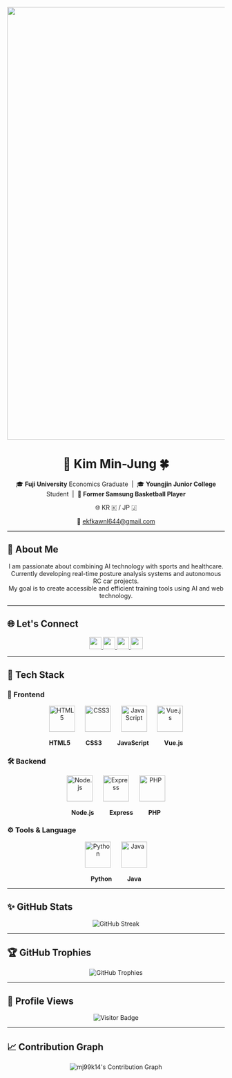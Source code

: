 

<p align="center">
  <img src="https://capsule-render.vercel.app/api?type=waving&color=6994CD&text=Welcome%20to%20Min-Jung's%20GitHub!&animation=twinkling&height=250&fontSize=60&fontColor=FFFFFF&fontAlign=center" width="1000"/>
</p>

<h1 align="center">🐼 Kim Min-Jung 🍀</h1>

<p align="center">
  🎓 <b>Fuji University</b> Economics Graduate &nbsp;|&nbsp;
  🎓 <b>Youngjin Junior College</b> Student &nbsp;|&nbsp;
  🏀 <b>Former Samsung Basketball Player</b>
</p>

<p align="center">
  🌐 KR 🇰 / JP 🇯
</p>

<p align="center">
  📧 <a href="mailto:ekfkawnl644@gmail.com">ekfkawnl644@gmail.com</a>
</p>

---

## 👋 About Me

<p align="center">
  I am passionate about combining AI technology with sports and healthcare. <br>
  Currently developing real-time posture analysis systems and autonomous RC car projects.<br>
  My goal is to create accessible and efficient training tools using AI and web technology.
</p>

---

## 🌐 Let's Connect
<p align="center">
  <a href="https://github.com/mj99k14">
    <img src="https://img.shields.io/badge/GitHub-181717?style=flat&logo=github&logoColor=white" height="28"/>
  </a>
  <a href="https://www.instagram.com/minjung_K13/">
    <img src="https://img.shields.io/badge/Instagram-E4405F?style=flat&logo=instagram&logoColor=white" height="28"/>
  </a>
  <a href="mailto:ekfkawnl644@gmail.com">
    <img src="https://img.shields.io/badge/Gmail-D14836?style=flat&logo=gmail&logoColor=white" height="28"/>
  </a>
  <a href="https://zenn.dev/kmj13">
    <img src="https://img.shields.io/badge/Zenn-3EA8FF?style=flat&logo=zenn&logoColor=white" height="28"/>
  </a>
</p>

---
## 🧰 Tech Stack

### 🎨 Frontend
<p align="center">
  <img src="https://cdn.jsdelivr.net/gh/devicons/devicon/icons/html5/html5-original.svg" width="60" title="HTML5"/>
  &nbsp;&nbsp;&nbsp;&nbsp;
  <img src="https://cdn.jsdelivr.net/gh/devicons/devicon/icons/css3/css3-original.svg" width="60" title="CSS3"/>
  &nbsp;&nbsp;&nbsp;&nbsp;
  <img src="https://cdn.jsdelivr.net/gh/devicons/devicon/icons/javascript/javascript-original.svg" width="60" title="JavaScript"/>
  &nbsp;&nbsp;&nbsp;&nbsp;
  <img src="https://cdn.jsdelivr.net/gh/devicons/devicon/icons/vuejs/vuejs-original.svg" width="60" title="Vue.js"/>
</p>
<p align="center">
  <b>HTML5</b>&nbsp;&nbsp;&nbsp;&nbsp;&nbsp;&nbsp;&nbsp;&nbsp;
  <b>CSS3</b>&nbsp;&nbsp;&nbsp;&nbsp;&nbsp;&nbsp;&nbsp;&nbsp;
  <b>JavaScript</b>&nbsp;&nbsp;&nbsp;&nbsp;&nbsp;&nbsp;&nbsp;&nbsp;
  <b>Vue.js</b>
</p>

### 🛠️ Backend
<p align="center">
  <img src="https://cdn.jsdelivr.net/gh/devicons/devicon/icons/nodejs/nodejs-original.svg" width="60" title="Node.js"/>
  &nbsp;&nbsp;&nbsp;&nbsp;
  <img src="https://cdn.jsdelivr.net/gh/devicons/devicon/icons/express/express-original.svg" width="60" title="Express"/>
  &nbsp;&nbsp;&nbsp;&nbsp;
  <img src="https://cdn.jsdelivr.net/gh/devicons/devicon/icons/php/php-original.svg" width="60" title="PHP"/>
</p>
<p align="center">
  <b>Node.js</b>&nbsp;&nbsp;&nbsp;&nbsp;&nbsp;&nbsp;&nbsp;&nbsp;
  <b>Express</b>&nbsp;&nbsp;&nbsp;&nbsp;&nbsp;&nbsp;&nbsp;&nbsp;
  <b>PHP</b>
</p>

### ⚙️ Tools & Language
<p align="center">
  <img src="https://cdn.jsdelivr.net/gh/devicons/devicon/icons/python/python-original.svg" width="60" title="Python"/>
  &nbsp;&nbsp;&nbsp;&nbsp;
  <img src="https://cdn.jsdelivr.net/gh/devicons/devicon/icons/java/java-original.svg" width="60" title="Java"/>
</p>
<p align="center">
  <b>Python</b>&nbsp;&nbsp;&nbsp;&nbsp;&nbsp;&nbsp;&nbsp;&nbsp;
  <b>Java</b>
</p>

---

## ✨ GitHub Stats
<p align="center">
  <img src="https://streak-stats.demolab.com?user=mj99k14&theme=default&hide_border=true&ring=6994CD&fire=6994CD&currStreakLabel=6994CD" alt="GitHub Streak"/>
</p>

---

## 🏆 GitHub Trophies
<p align="center">
  <img src="https://github-profile-trophy.vercel.app/?username=mj99k14&theme=transparent&no-frame=true&margin-w=15&column=4&title=Commit,Followers,Repositories,Experience" alt="GitHub Trophies"/>
</p>

---

## 👀 Profile Views
<p align="center">
  <img src="https://komarev.com/ghpvc/?username=mj99k14&style=flat-square&color=blue" alt="Visitor Badge"/>
</p>

---

## 📈 Contribution Graph
<p align="center">
  <img src="https://github-activity-graph.vercel.app/graph?username=mj99k14&theme=github-light&color=6994CD&line=88B4E7&point=1E70BF&area=true&hide_border=true" alt="mj99k14's Contribution Graph"/>
</p>
